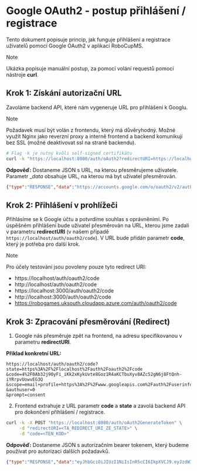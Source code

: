 # Google OAuth2 - postup přihlášení / registrace

Tento dokument popisuje princip, jak funguje přihlášení a registrace uživatelů pomocí Google OAuth2 v aplikaci RoboCupMS. 

> [!NOTE]
>Ukázka popisuje manuální postup, za pomocí volání requestů pomocí nástroje __curl__.

## Krok 1: Získání autorizační URL

Zavoláme backend API, které nám vygeneruje URL pro přihlášení k Googlu.

> [!NOTE]
> Požadavek musí být volán z frontendu, který má důvěryhodný. Možné využít Nginx jako reverzní proxy a interně frontend a backend komunikují bez SSL (možné deaktivovat ssl na straně backendu).

```bash
# Flag -k je nutný kvůli self-signed certifikátu
curl -k "https://localhost:8080/auth/oAuth2?redirectURI=https://localhost/auth/oauth2/code"
```

__Odpověď:__ Dostaneme JSON s URL, na kterou přesměrujeme uživatele. Parametr __data_ obsahuje URL, na kterou má byt uživatel přesměrován.

```json
{"type":"RESPONSE","data":"https://accounts.google.com/o/oauth2/v2/auth?scope=https://www.googleapis.com/auth/userinfo.profile%20https://www.googleapis.com/auth/userinfo.email&access_type=offline&include_granted_scopes=true&response_type=code&state=https://localhost/auth/oauth2/code&redirect_uri=https://localhost/auth/oauth2/code&client_id=683711281117-16qb3j3eabdp6vebf9lu3sbdaa0no8hb.apps.googleusercontent.com"}
```

## Krok 2: Přihlášení v prohlížeči

Přihlásíme se k Google účtu a potvrdíme souhlas s oprávněními. Po úspěšném přihlášení bude uživatel přesměrován na URL, kterou jsme zadali v parametru __redirectURI__ (v našem případě `https://localhost/auth/oauth2/code`). V URL bude přidán parametr __code__, který je potřeba pro další krok.

> [!NOTE]
> Pro účely testování jsou povoleny pouze tyto redirect URI:
> * https://localhost/auth/oauth2/code
> * http://localhost/auth/oauth2/code
> * https://localhost:3000/auth/oauth2/code
> * http://localhost:3000/auth/oauth2/code
> * https://robogames.uksouth.cloudapp.azure.com/auth/oauth2/code

## Krok 3: Zpracování přesměrování (Redirect)

1. Google nás přesměruje zpět na frontend, na adresu specifikovanou v parametru __redirectURI__. 

__Přiklad konkretní URL:__
```
https://localhost/auth/oauth2/code?
state=https%3A%2F%2Flocalhost%2Fauth%2Foauth2%2Fcode
&code=4%2F0Ab32j90yFi_iKk2xKykUvte8Goz1R4aKCTbuXyv8AZc52gN6j8FtQnh-iYRrpvUowvEG3Q
&scope=email+profile+https%3A%2F%2Fwww.googleapis.com%2Fauth%2Fuserinfo.profile+https%3A%2F%2Fwww.googleapis.com%2Fauth%2Fuserinfo.email+openid
&authuser=0
&prompt=consent
```

2. Frontend extrahuje z URL parametr __code__ a __state__ a zavolá backend API pro dokončení přihlášení / registrace.

```bash
curl -k -X POST "https://localhost:8080/auth/oAuth2GenerateToken" \
     -d "redirectURI=<TA_REDIRECT_URI_ZE_STATE>" \
     -d "code=<TEN_KOD>"
```

__Odpověď:__ Dostaneme JSON s autorizačním bearer tokenem, který budeme používat pro autorizaci dalších požadavků.

```json
{"type":"RESPONSE","data":"eyJhbGciOiJIUzI1NiIsInR5cCI6IkpXVCJ9.eyJzdWIiOiIyIiwidXNlcm5hbWUiOiJKb2huIERvZSIsImlhdCI6MTY4ODUwMjI3NSwiZXhwIjoxNjg4NTg4Njc1fQ.SflKxwRJSMeKKF2QT4fwpMeJf36POk6yJV_adQssw5c"}
```
